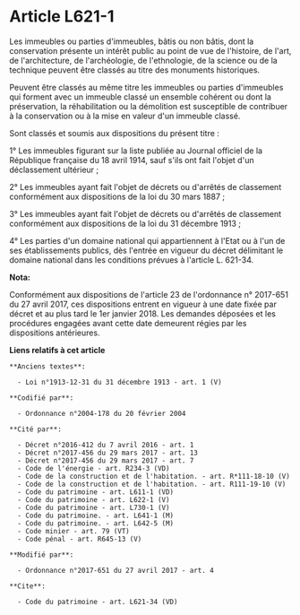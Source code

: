# Article L621-1

Les immeubles ou parties d'immeubles, bâtis ou non bâtis, dont la conservation présente un intérêt public au point de vue de
l'histoire, de l'art, de l'architecture, de l'archéologie, de l'ethnologie, de la science ou de la technique peuvent être
classés au titre des monuments historiques. 

Peuvent être classés au même titre les immeubles ou parties d'immeubles qui forment avec un immeuble classé un ensemble
cohérent ou dont la préservation, la réhabilitation ou la démolition est susceptible de contribuer à la conservation ou à la
mise en valeur d'un immeuble classé. 

Sont classés et soumis aux dispositions du présent titre : 

1° Les immeubles figurant sur la liste publiée au Journal officiel de la République française du 18 avril 1914, sauf s'ils
ont fait l'objet d'un déclassement ultérieur ; 

2° Les immeubles ayant fait l'objet de décrets ou d'arrêtés de classement conformément aux dispositions de la loi du 30 mars
1887 ; 

3° Les immeubles ayant fait l'objet de décrets ou d'arrêtés de classement conformément aux dispositions de la loi du 31
décembre 1913 ; 

4° Les parties d'un domaine national qui appartiennent à l'Etat ou à l'un de ses établissements publics, dès l'entrée en
vigueur du décret délimitant le domaine national dans les conditions prévues à l'article L. 621-34.

**Nota:**

Conformément aux dispositions de l'article 23 de l'ordonnance n° 2017-651 du 27 avril 2017, ces dispositions entrent en
vigueur à une date fixée par décret et au plus tard le 1er janvier 2018. Les demandes déposées et les procédures engagées
avant cette date demeurent régies par les dispositions antérieures.

**Liens relatifs à cet article**

	**Anciens textes**:

	  - Loi n°1913-12-31 du 31 décembre 1913 - art. 1 (V)

	**Codifié par**:

	  - Ordonnance n°2004-178 du 20 février 2004

	**Cité par**:

	  - Décret n°2016-412 du 7 avril 2016 - art. 1
	  - Décret n°2017-456 du 29 mars 2017 - art. 13
	  - Décret n°2017-456 du 29 mars 2017 - art. 7
	  - Code de l'énergie - art. R234-3 (VD)
	  - Code de la construction et de l'habitation. - art. R*111-18-10 (V)
	  - Code de la construction et de l'habitation. - art. R111-19-10 (V)
	  - Code du patrimoine - art. L611-1 (VD)
	  - Code du patrimoine - art. L622-1 (V)
	  - Code du patrimoine - art. L730-1 (V)
	  - Code du patrimoine. - art. L641-1 (M)
	  - Code du patrimoine. - art. L642-5 (M)
	  - Code minier - art. 79 (VT)
	  - Code pénal - art. R645-13 (V)

	**Modifié par**:

	  - Ordonnance n°2017-651 du 27 avril 2017 - art. 4

	**Cite**:

	  - Code du patrimoine - art. L621-34 (VD)
